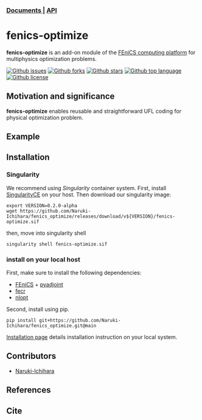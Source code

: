 <h3><a href="https://fenics-optimize.naruki-ichihara.com/"> Documents </a> | <a href="https://naruki-ichihara.github.io/fenics_optimize/"> API </a></h3></div>

# fenics-optimize
<!-- # Short Description -->

**fenics-optimize** is an add-on module of the [FEniCS computing platform](https://fenicsproject.org/) for multiphysics optimization problems. 

<!-- # Badges -->

[![Github issues](https://img.shields.io/github/issues/Naruki-Ichihara/fenics_optimize?style=for-the-badge&logo=appveyor)](https://github.com/Naruki-Ichihara/fenics-optimize/issues)
[![Github forks](https://img.shields.io/github/forks/Naruki-Ichihara/fenics_optimize?style=for-the-badge&logo=appveyor)](https://github.com/Naruki-Ichihara/fenics-optimize/network/members)
[![Github stars](https://img.shields.io/github/stars/Naruki-Ichihara/fenics_optimize?style=for-the-badge&logo=appveyor)](https://github.com/Naruki-Ichihara/fenics-optimize/stargazers)
[![Github top language](https://img.shields.io/github/languages/top/Naruki-Ichihara/fenics_optimize?style=for-the-badge&logo=appveyor)](https://github.com/Naruki-Ichihara/fenics-optimize/)
[![Github license](https://img.shields.io/github/license/Naruki-Ichihara/fenics_optimize?style=for-the-badge&logo=appveyor)](https://github.com/Naruki-Ichihara/fenics-optimize/)

## Motivation and significance

**fenics-optimize** enables reusable and straightforward UFL coding for physical optimization problem.

## Example

## Installation
### Singularity

We recommend using *Singularity* container system. First, install [SingularityCE](https://sylabs.io/singularity) on your host.
Then download our singularity image:
```
export VERSION=0.2.0-alpha
wget https://github.com/Naruki-Ichihara/fenics_optimize/releases/download/v${VERSION}/fenics-optimize.sif
```
then, move into singularity shell
```
singularity shell fenics-optimize.sif
```

### install on your local host
First, make sure to install the following dependencies:

* [FEniCS](https://fenicsproject.org/) + [pyadjoint](https://github.com/dolfin-adjoint/pyadjoint)
* [fecr](https://github.com/IvanYashchuk/fecr)
* [nlopt](https://github.com/stevengj/nlopt/)

Second, install using pip.
```
pip install git+https://github.com/Naruki-Ichihara/fenics_optimize.git@main
```

[Installation page](https://github.com/Naruki-Ichihara/fenics_optimize/blob/main/INSTALL.md) details installation instruction on your local system.

## Contributors

- [Naruki-Ichihara](https://github.com/Naruki-Ichihara)

## References
## Cite
